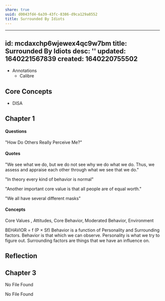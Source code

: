 ```yaml
---
share: true
uuid: d0043fd4-6a39-43fc-8386-d9ca129a8552
title: Surrounded By Idiots
---
```

---
id: mcdaxchp6wjewex4qc9w7bm
title: Surrounded By Idiots
desc: ''
updated: 1640221567839
created: 1640220755502
---

* Annotations
  * Calibre

## Core Concepts

* DISA

## Chapter 1

#### Questions

"How Do Others Really Perceive Me?"

#### Quotes

"We see what we do, but we do not see why we do what we do. Thus, we assess and appraise each other through what we see that we do."

"In theory every kind of behavior is normal"

"Another important core value is that all people are of equal worth."

"We all have several different masks"

#### Concepts

Core Values , Attitudes, Core Behavior, Moderated Behavior, Environment

BEHAVIOR = f (P × Sf)
Behavior is a function of Personality and Surrounding factors.
Behavior is that which we can observe.
Personality is what we try to figure out.
Surrounding factors are things that we have an influence on.

## Reflection

## Chapter 3


No File Found

No File Found